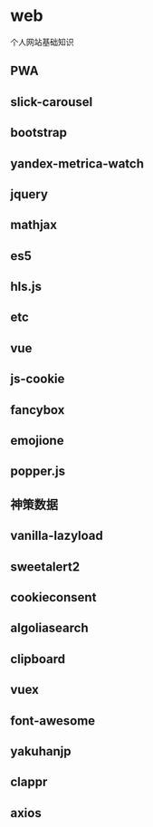 # web
个人网站基础知识
## PWA
## slick-carousel
## bootstrap
## yandex-metrica-watch
## jquery
## mathjax
## es5
## hls.js
## etc
## vue
## js-cookie
## fancybox
## emojione
## popper.js
## 神策数据
## vanilla-lazyload
## sweetalert2
## cookieconsent
## algoliasearch
## clipboard
## vuex
## font-awesome
## yakuhanjp
## clappr
## axios
## 
